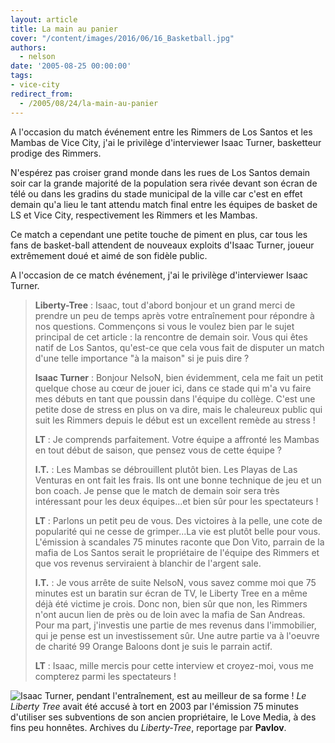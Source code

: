 ```yaml
---
layout: article
title: La main au panier
cover: "/content/images/2016/06/16_Basketball.jpg"
authors:
  - nelson
date: '2005-08-25 00:00:00'
tags:
- vice-city
redirect_from:
  - /2005/08/24/la-main-au-panier
---
```


A l'occasion du match événement entre les Rimmers de Los Santos et les Mambas de Vice City, j'ai le privilège d'interviewer Isaac Turner, basketteur prodige des Rimmers.

N'espérez pas croiser grand monde dans les rues de Los Santos demain soir car la grande majorité de la population sera rivée devant son écran de télé ou dans les gradins du stade municipal de la ville car c'est en effet demain qu'a lieu le tant attendu match final entre les équipes de basket de LS et Vice City, respectivement les Rimmers et les Mambas.

Ce match a cependant une petite touche de piment en plus, car tous les fans de basket-ball attendent de nouveaux exploits d'Isaac Turner, joueur extrêmement doué et aimé de son fidèle public.

A l'occasion de ce match événement, j'ai le privilège d'interviewer Isaac Turner.

> **Liberty-Tree** : Isaac, tout d'abord bonjour et un grand merci de prendre un peu de temps après votre entraînement pour répondre à nos questions. Commençons si vous le voulez bien par le sujet principal de cet article : la rencontre de demain soir. Vous qui êtes natif de Los Santos, qu'est-ce que cela vous fait de disputer un match d'une telle importance "à la maison" si je puis dire ?
> 
> **Isaac Turner** : Bonjour NelsoN, bien évidemment, cela me fait un petit quelque chose au cœur de jouer ici, dans ce stade qui m'a vu faire mes débuts en tant que poussin dans l'équipe du collège. C'est une petite dose de stress en plus on va dire, mais le chaleureux public qui suit les Rimmers depuis le début est un excellent remède au stress !
> 
> **LT** : Je comprends parfaitement. Votre équipe a affronté les Mambas en tout début de saison, que pensez vous de cette équipe ?
> 
> **I.T.** : Les Mambas se débrouillent plutôt bien. Les Playas de Las Venturas en ont fait les frais. Ils ont une bonne technique de jeu et un bon coach. Je pense que le match de demain soir sera très intéressant pour les deux équipes...et bien sûr pour les spectateurs !
> 
> **LT** : Parlons un petit peu de vous. Des victoires à la pelle, une cote de popularité qui ne cesse de grimper...La vie est plutôt belle pour vous. L'émission à scandales 75 minutes raconte que Don Vito, parrain de la mafia de Los Santos serait le propriétaire de l'équipe des Rimmers et que vos revenus serviraient à blanchir de l'argent sale.
> 
> **I.T.** : Je vous arrête de suite NelsoN, vous savez comme moi que 75 minutes est un baratin sur écran de TV, le Liberty Tree en a même déjà été victime je crois. Donc non, bien sûr que non, les Rimmers n'ont aucun lien de près ou de loin avec la mafia de San Andreas. Pour ma part, j'investis une partie de mes revenus dans l'immobilier, qui je pense est un investissement sûr. Une autre partie va à l'oeuvre de charité 99 Orange Baloons dont je suis le parrain actif.
> 
> **LT** : Isaac, mille mercis pour cette interview et croyez-moi, vous me compterez parmi les spectateurs !

![Isaac Turner, pendant l'entraînement, est au meilleur de sa forme !](/content/images/2005/01/16_Basketball.jpg)
_Le Liberty Tree_ avait été accusé à tort en 2003 par l'émission 75 minutes d'utiliser ses subventions de son ancien propriétaire, le Love Media, à des fins peu honnêtes. Archives du _Liberty-Tree_, reportage par **Pavlov**.